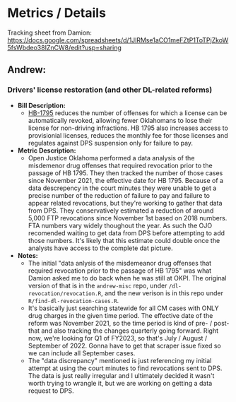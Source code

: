 # Metrics / Details

Tracking sheet from Damion: https://docs.google.com/spreadsheets/d/1JlRMse1aCO1meFZtP1ToTPjZkoW5fsWbdeo38IZnCW8/edit?usp=sharing

## Andrew: 

### Drivers' license restoration (and other DL-related reforms)
  * **Bill Description:** 
    * [HB-1795](http://webserver1.lsb.state.ok.us/cf_pdf/2021-22%20int/hb/HB1795%20int.pdf) reduces the number of offenses for which a license can be automatically revoked, allowing fewer Oklahomans to lose their license for non-driving infractions. HB 1795 also increases access to provisionial licenses, reduces the monthly fee for those licenses and regulates against DPS suspension only for failure to pay.
  * **Metric Description:** 
    * Open Justice Oklahoma performed a data analysis of the misdemenor drug offenses that required revocation prior to the passage of HB 1795. They then tracked the number of those cases since November 2021, the effective date for HB 1795. Because of a data descrepency in the court minutes they were unable to get a precise number of the reduction of failure to pay and failure to appear related revocations, but they're working to gather that data from DPS. They conservatively estimated a reduction of around 5,000 FTP revocations since November 1st based on 2018 numbers. FTA numbers vary widely thoughout the year. As such the OJO recomended waiting to get data from DPS before attempting to add those numbers. It's likely that this estimate could double once the analysts have access to the complete dat picture.  
  * **Notes:** 
    * The initial "data anlysis of the misdemeanor drug offenses that required revocation prior to the passage of HB 1795" was what Damion asked me to do back when he was still at OKPI. The original version of that is in the `andrew-misc` repo, under `/dl-revocation/revocation.R`, and the new verison is in this repo under `R/find-dl-revocation-cases.R`.  
    * It's basically just searching statewide for all CM cases with ONLY drug charges in the given time period. The effective date of the reform was November 2021, so the time period is kind of pre- / post-that and also tracking the changes quarterly going forward. Right now, we're looking for Q1 of FY2023, so that's July / August / September of 2022. Gonna have to get that scraper issue fixed so we can include all September cases.  
    * The "data discrepancy" mentioned is just referencing my initial attempt at using the court minutes to find revocations sent to DPS. The data is just really irregular and I ultimately decided it wasn't worth trying to wrangle it, but we are working on getting a data request to DPS.
